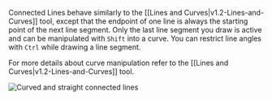Connected Lines behave similarly to the [[Lines and Curves|v1.2-Lines-and-Curves]] tool, except that the endpoint of one line is always the starting point of the next line segment. Only the last line segment you draw is active and can be manipulated with `Shift` into a curve. You can restrict line angles with `Ctrl` while drawing a line segment.

For more details about curve manipulation refer to the [[Lines and Curves|v1.2-Lines-and-Curves]] tool.

![Curved and straight connected lines](https://cloud.githubusercontent.com/assets/6949092/21075667/e85b6c04-bf17-11e6-899f-6f21dba138cd.PNG)